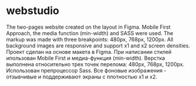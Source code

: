 # webstudio
The two-pages website created on the layout in Figma. Mobile First Approach, the media function (min-width) and SASS were used. The markup was made with three breakpoints: 480px, 768px, 1200px. All background images are responsive and support x1 and x2 screen densities.
Проект сделан на основе макета в Figma. При написании стилей ипользован Mobile First и медиа-функция (min-width). Верстка выполнена относительно трех точек перелома: 480px, 768px, 1200px. Использован препроцессор Sass. Все фоновые изображения - отзывчивые и поддерживают экраны с плотностью х1 и х2.
